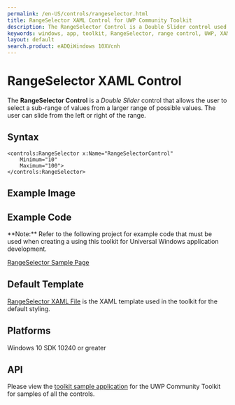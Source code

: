 ```yaml
---
permalink: /en-US/controls/rangeselector.html
title: RangeSelector XAML Control for UWP Community Toolkit
description: The RangeSelector Control is a Double Slider control used to select a sub-range of values from a larger range of possible values
keywords: windows, app, toolkit, RangeSelector, range control, UWP, XAML, double slider, sub range
layout: default
search.product: eADQiWindows 10XVcnh
---
```


# RangeSelector XAML Control
The **RangeSelector Control** is a *Double Slider* control that allows the user to select a sub-range of values from a larger range of possible values.  The user can slide from the left or right of the range.

## Syntax
```xaml
<controls:RangeSelector x:Name="RangeSelectorControl" 
	Minimum="10" 
	Maximum="100">
</controls:RangeSelector>       
```

## Example Image

## Example Code
<p> **Note:** Refer to the following project for example code that must be used when creating a using this toolkit for Universal Windows application development.<p>

[RangeSelector Sample Page](https://github.com/Microsoft/UWPCommunityToolkit/tree/master/Microsoft.Windows.Toolkit.SampleApp/SamplePages/RangeSelector)

## Default Template 
[RangeSelector XAML File](https://github.com/Microsoft/UWPCommunityToolkit/blob/master/Microsoft.Windows.Toolkit.UI.Controls/RangeSelector/RangeSelector.xaml) is the XAML template used in the toolkit for the default styling.

## Platforms 
Windows 10 SDK 10240 or greater

## API
Please view the [toolkit sample application](https://github.com/Microsoft/UWPCommunityToolkit/tree/master/Microsoft.Windows.Toolkit.SampleApp) for the UWP Community Toolkit for samples of all the controls.
